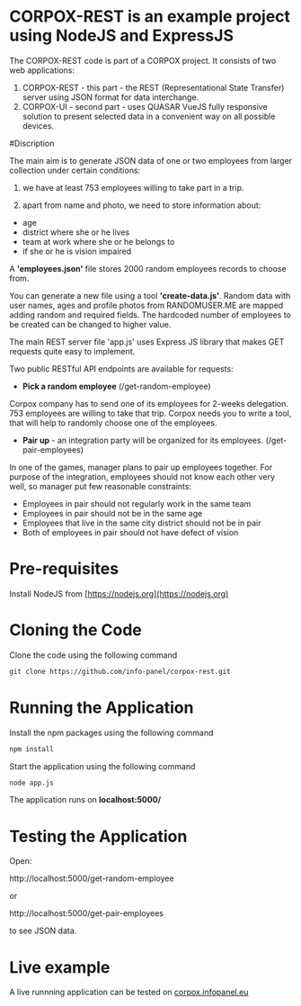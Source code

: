 # CORPOX-REST is an example project using NodeJS and ExpressJS

The CORPOX-REST code is part of a CORPOX project. It consists of two web applications:

1. CORPOX-REST - this part - the REST (Representational State Transfer) server using JSON format for data interchange.
2. CORPOX-UI - second part - uses QUASAR VueJS fully responsive solution to present selected data in a convenient way on all possible devices.

#Discription

The main aim is to generate JSON data of one or two employees from larger collection under certain conditions:

1. we have at least 753 employees willing to take part in a trip.

2. apart from name and photo, we need to store information about:

- age
- district where she or he lives
- team at work where she or he belongs to
- if she or he is vision impaired

A **'employees.json'** file stores 2000 random employees records to choose from.

You can generate a new file using a tool **'create-data.js'**.
Random data with user names, ages and profile photos from RANDOMUSER.ME are mapped adding random and required fields. 
The hardcoded number of employees to be created can be changed to higher value.

The main REST server file 'app.js' uses Express JS library that makes GET requests quite easy to implement.

Two public RESTful API endpoints are available for requests:

- **Pick a random employee** (/get-random-employee)

Corpox company has to send one of its employees for 2-weeks delegation. 753 employees are willing to take that trip. Corpox needs you to write a tool, that will help to randomly choose one of the employees.

- **Pair up** - an integration party will be organized for its employees. (/get-pair-employees)

In one of the games, manager plans to pair up employees together. For purpose of the integration, employees should not know each other very well, so manager put few reasonable constraints:

- Employees in pair should not regularly work in the same team
- Employees in pair should not be in the same age
- Employees that live in the same city district should not be in pair
- Both of employees in pair should not have defect of vision


# Pre-requisites

Install NodeJS from [https://nodejs.org](https://nodejs.org)

# Cloning the Code

Clone the code using the following command

```bash
git clone https://github.com/info-panel/corpox-rest.git
```
# Running the Application

Install the npm packages using the following command 

```bash
npm install
```

Start the application using the following command 

```bash
node app.js
```

The application runs on **localhost:5000/**

# Testing the Application

Open: 

http://localhost:5000/get-random-employee

or 

http://localhost:5000/get-pair-employees

to see JSON data.

# Live example

A live runnning application can be tested on [corpox.infopanel.eu](http://corpox.infopanel.eu)

